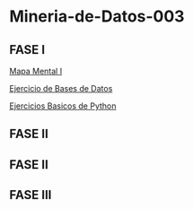 # Mineria-de-Datos-003
## FASE I
[Mapa Mental I](https://github.com/HectorENP/Mineria-de-Datos-003/blob/main/MapaMental_1_1860264.pdf)

[Ejercicio de Bases de Datos](https://github.com/HectorENP/Mineria-de-Datos-003/blob/main/Ej1_BasesDatos_Equipo_11.pdf)

[Ejercicios Basicos de Python](https://github.com/HectorENP/Mineria-de-Datos-003/blob/main/Ej_Python_1860264.ipynb)

## FASE II


## FASE II

## FASE III
